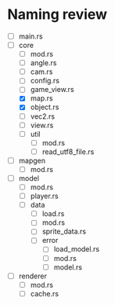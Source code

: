 # Naming review

- [ ] main.rs
- [ ] core
  - [ ] mod.rs
  - [ ] angle.rs
  - [ ] cam.rs
  - [ ] config.rs
  - [ ] game_view.rs
  - [x] map.rs
  - [x] object.rs
  - [ ] vec2.rs
  - [ ] view.rs
  - [ ] util
    - [ ] mod.rs
    - [ ] read_utf8_file.rs
- [ ] mapgen
  - [ ] mod.rs
- [ ] model
  - [ ] mod.rs
  - [ ] player.rs
  - [ ] data
    - [ ] load.rs
    - [ ] mod.rs
    - [ ] sprite_data.rs
    - [ ] error
      - [ ] load_model.rs
      - [ ] mod.rs
      - [ ] model.rs
- [ ] renderer
  - [ ] mod.rs
  - [ ] cache.rs
